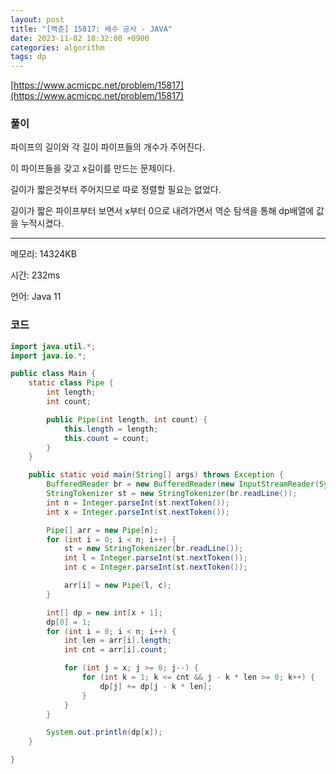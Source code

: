 ```yaml
---
layout: post
title: "[백준] 15817: 배수 공사 - JAVA"
date: 2023-11-02 18:32:00 +0900
categories: algorithm
tags: dp
---
```


[https://www.acmicpc.net/problem/15817](https://www.acmicpc.net/problem/15817)

### 풀이

파이프의 길이와 각 길이 파이프들의 개수가 주어진다.

이 파이프들을 갖고 x길이를 만드는 문제이다.

길이가 짧은것부터 주어지므로 따로 정렬할 필요는 없었다.

길이가 짧은 파이프부터 보면서 x부터 0으로 내려가면서 역순 탐색을 통해 dp배열에 값을 누적시켰다.

---

메모리: 14324KB

시간: 232ms

언어: Java 11

### 코드

```java
import java.util.*;
import java.io.*;

public class Main {
    static class Pipe {
        int length;
        int count;

        public Pipe(int length, int count) {
            this.length = length;
            this.count = count;
        }
    }

    public static void main(String[] args) throws Exception {
        BufferedReader br = new BufferedReader(new InputStreamReader(System.in));
        StringTokenizer st = new StringTokenizer(br.readLine());
        int n = Integer.parseInt(st.nextToken());
        int x = Integer.parseInt(st.nextToken());

        Pipe[] arr = new Pipe[n];
        for (int i = 0; i < n; i++) {
            st = new StringTokenizer(br.readLine());
            int l = Integer.parseInt(st.nextToken());
            int c = Integer.parseInt(st.nextToken());

            arr[i] = new Pipe(l, c);
        }

        int[] dp = new int[x + 1];
        dp[0] = 1;
        for (int i = 0; i < n; i++) {
            int len = arr[i].length;
            int cnt = arr[i].count;

            for (int j = x; j >= 0; j--) {
                for (int k = 1; k <= cnt && j - k * len >= 0; k++) {
                    dp[j] += dp[j - k * len];
                }
            }
        }

        System.out.println(dp[x]);
    }

}
```
